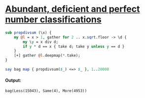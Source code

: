[1]: http://rosettacode.org/wiki/Abundant,_deficient_and_perfect_number_classifications

# [Abundant, deficient and perfect number classifications][1]

```perl
sub propdivsum (\x) {
    my @l = x > 1, gather for 2 .. x.sqrt.floor -> \d {
        my \y = x div d;
        if y * d == x { take d; take y unless y == d }
    }
    [+] gather @l.deepmap(*.take);
}
 
say bag map { propdivsum($_) <=> $_ }, 1..20000
```

#### Output:
```
bag(Less(15043), Same(4), More(4953))
```